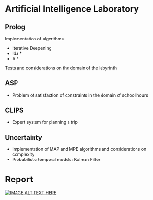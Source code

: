 # Artificial Intelligence Laboratory

## Prolog

Implementation of algorithms

- Iterative Deepening
- Ida *
- A *

Tests and considerations on the domain of the labyrinth

## ASP

- Problem of satisfaction of constraints in the domain of school hours

## CLIPS

- Expert system for planning a trip

## Uncertainty

- Implementation of MAP and MPE algorithms and considerations on complexity
- Probabilistic temporal models: Kalman Filter

# Report

[![IMAGE ALT TEXT HERE](https://i.imgur.com/B0CHcA6.png)](https://github.com/GabrielePicco/Artificial-Intelligence-Laboratory/blob/master/relazione_locci_picco.pdf)
